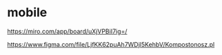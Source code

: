 # mobile
https://miro.com/app/board/uXjVPBiI7ig=/


https://www.figma.com/file/LjfKK62puAh7WDjl5KehbV/Kompostonosz.pl

